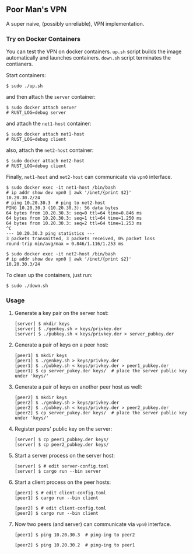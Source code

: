 
## Poor Man's VPN

A super naive, (possibly unreliable), VPN implementation.

### Try on Docker Containers

You can test the VPN on docker containers.
`up.sh` script builds the image automatically and launches containers.
`down.sh` script terminates the contianers.

Start containers:
```
$ sudo ./up.sh
```
and then attach the `server` container:
```
$ sudo docker attach server
# RUST_LOG=debug server
```
and attach the `net1-host` container:
```
$ sudo docker attach net1-host
# RUST_LOG=debug client
```
also, attach the `net2-host` container:
```
$ sudo docker attach net2-host
# RUST_LOG=debug client
```

Finally, `net1-host` and `net2-host` can communicate via `vpn0` interface.
```
$ sudo docker exec -it net1-host /bin/bash
# ip addr show dev vpn0 | awk '/inet/{print $2}'
10.20.30.2/24
# ping 10.20.30.3  # ping to net2-host
PING 10.20.30.3 (10.20.30.3): 56 data bytes
64 bytes from 10.20.30.3: seq=0 ttl=64 time=0.846 ms
64 bytes from 10.20.30.3: seq=1 ttl=64 time=1.250 ms
64 bytes from 10.20.30.3: seq=2 ttl=64 time=1.253 ms
^C
--- 10.20.30.3 ping statistics ---
3 packets transmitted, 3 packets received, 0% packet loss
round-trip min/avg/max = 0.846/1.116/1.253 ms
```
```
$ sudo docker exec -it net2-host /bin/bash
# ip addr show dev vpn0 | awk '/inet/{print $2}'
10.20.30.3/24
```

To clean up the containers, just run:
```
$ sudo ./down.sh
```

### Usage

1. Generate a key pair on the server host:
    ```
    [server] $ mkdir keys
    [server] $ ./genkey.sh > keys/privkey.der
    [server] $ ./pubkey.sh < keys/privkey.der > server_pubkey.der
    ```
2. Generate a pair of keys on a peer host:
    ```
    [peer1] $ mkdir keys
    [peer1] $ ./genkey.sh > keys/privkey.der
    [peer1] $ ./pubkey.sh < keys/privkey.der > peer1_pubkey.der
    [peer1] $ cp server_pukey.der keys/  # place the server public key under 'keys/'
    ```
2. Generate a pair of keys on another peer host as well:
    ```
    [peer2] $ mkdir keys
    [peer2] $ ./genkey.sh > keys/privkey.der
    [peer2] $ ./pubkey.sh < keys/privkey.der > peer2_pubkey.der
    [peer2] $ cp server_pukey.der keys/  # place the server public key under 'keys/'
    ```
3. Register peers' public key on the server:
    ```
    [server] $ cp peer1_pubkey.der keys/
    [server] $ cp peer2_pubkey.der keys/
    ```
4. Start a server process on the server host:
    ```
    [server] $ # edit server-config.toml
    [server] $ cargo run --bin server
    ```
5. Start a client process on the peer hosts:
    ```
    [peer1] $ # edit client-config.toml
    [peer1] $ cargo run --bin client
    ```
    ```
    [peer2] $ # edit client-config.toml
    [peer2] $ cargo run --bin client
    ```
6. Now two peers (and server) can communicate via `vpn0` interface.
    ```
    [peer1] $ ping 10.20.30.3  # ping-ing to peer2
    ```
    ```
    [peer2] $ ping 10.20.30.2  # ping-ing to peer1
    ```
